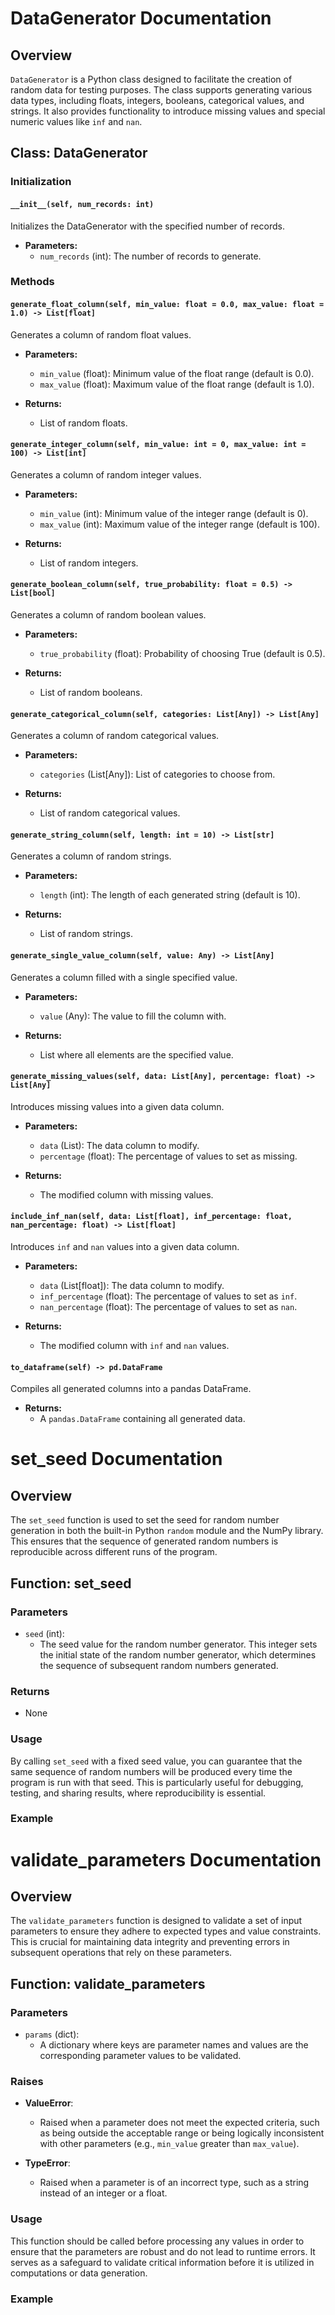 # DataGenerator Documentation

## Overview
`DataGenerator` is a Python class designed to facilitate the creation of random data for testing purposes. The class supports generating various data types, including floats, integers, booleans, categorical values, and strings. It also provides functionality to introduce missing values and special numeric values like `inf` and `nan`.

## Class: DataGenerator

### Initialization

#### `__init__(self, num_records: int)`
Initializes the DataGenerator with the specified number of records.

- **Parameters:**
  - `num_records` (int): The number of records to generate.

### Methods

#### `generate_float_column(self, min_value: float = 0.0, max_value: float = 1.0) -> List[float]`
Generates a column of random float values.

- **Parameters:**
  - `min_value` (float): Minimum value of the float range (default is 0.0).
  - `max_value` (float): Maximum value of the float range (default is 1.0).

- **Returns:**
  - List of random floats.

#### `generate_integer_column(self, min_value: int = 0, max_value: int = 100) -> List[int]`
Generates a column of random integer values.

- **Parameters:**
  - `min_value` (int): Minimum value of the integer range (default is 0).
  - `max_value` (int): Maximum value of the integer range (default is 100).

- **Returns:**
  - List of random integers.

#### `generate_boolean_column(self, true_probability: float = 0.5) -> List[bool]`
Generates a column of random boolean values.

- **Parameters:**
  - `true_probability` (float): Probability of choosing True (default is 0.5).

- **Returns:**
  - List of random booleans.

#### `generate_categorical_column(self, categories: List[Any]) -> List[Any]`
Generates a column of random categorical values.

- **Parameters:**
  - `categories` (List[Any]): List of categories to choose from.

- **Returns:**
  - List of random categorical values.

#### `generate_string_column(self, length: int = 10) -> List[str]`
Generates a column of random strings.

- **Parameters:**
  - `length` (int): The length of each generated string (default is 10).

- **Returns:**
  - List of random strings.

#### `generate_single_value_column(self, value: Any) -> List[Any]`
Generates a column filled with a single specified value.

- **Parameters:**
  - `value` (Any): The value to fill the column with.

- **Returns:**
  - List where all elements are the specified value.

#### `generate_missing_values(self, data: List[Any], percentage: float) -> List[Any]`
Introduces missing values into a given data column.

- **Parameters:**
  - `data` (List): The data column to modify.
  - `percentage` (float): The percentage of values to set as missing.

- **Returns:**
  - The modified column with missing values.

#### `include_inf_nan(self, data: List[float], inf_percentage: float, nan_percentage: float) -> List[float]`
Introduces `inf` and `nan` values into a given data column.

- **Parameters:**
  - `data` (List[float]): The data column to modify.
  - `inf_percentage` (float): The percentage of values to set as `inf`.
  - `nan_percentage` (float): The percentage of values to set as `nan`.

- **Returns:**
  - The modified column with `inf` and `nan` values.

#### `to_dataframe(self) -> pd.DataFrame`
Compiles all generated columns into a pandas DataFrame.

- **Returns:**
  - A `pandas.DataFrame` containing all generated data.


# set_seed Documentation

## Overview
The `set_seed` function is used to set the seed for random number generation in both the built-in Python `random` module and the NumPy library. This ensures that the sequence of generated random numbers is reproducible across different runs of the program.

## Function: set_seed

### Parameters

- `seed` (int): 
  - The seed value for the random number generator. This integer sets the initial state of the random number generator, which determines the sequence of subsequent random numbers generated.

### Returns
- None

### Usage
By calling `set_seed` with a fixed seed value, you can guarantee that the same sequence of random numbers will be produced every time the program is run with that seed. This is particularly useful for debugging, testing, and sharing results, where reproducibility is essential.

### Example



# validate_parameters Documentation

## Overview
The `validate_parameters` function is designed to validate a set of input parameters to ensure they adhere to expected types and value constraints. This is crucial for maintaining data integrity and preventing errors in subsequent operations that rely on these parameters.

## Function: validate_parameters

### Parameters

- `params` (dict):
  - A dictionary where keys are parameter names and values are the corresponding parameter values to be validated.

### Raises
- **ValueError**: 
  - Raised when a parameter does not meet the expected criteria, such as being outside the acceptable range or being logically inconsistent with other parameters (e.g., `min_value` greater than `max_value`).
  
- **TypeError**: 
  - Raised when a parameter is of an incorrect type, such as a string instead of an integer or a float.

### Usage
This function should be called before processing any values in order to ensure that the parameters are robust and do not lead to runtime errors. It serves as a safeguard to validate critical information before it is utilized in computations or data generation.

### Example

